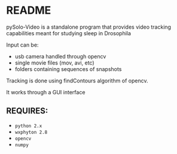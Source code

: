 README
======

pySolo-Video is a standalone program that provides video tracking
capabilities meant for studying sleep in Drosophila

Input can be:

* usb camera handled through opencv
* single movie files (mov, avi, etc)
* folders containing sequences of snapshots
    
Tracking is done using findContours algorithm of opencv.

It works through a GUI interface

REQUIRES:
------

* `python 2.x`
* `wxphyton 2.8`
* `opencv`
* `numpy`
